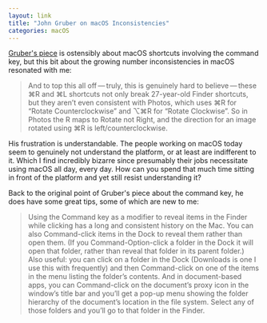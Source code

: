 ```yaml
---
layout: link
title: "John Gruber on macOS Inconsistencies"
categories: macOS
---
```


[Gruber's piece](https://daringfireball.net/linked/2019/09/05/fleishman-command-key-spotlight) is ostensibly about macOS shortcuts involving the command key, but this bit about the growing number inconsistencies in macOS resonated with me:

> And to top this all off — truly, this is genuinely hard to believe — these ⌘R and ⌘L shortcuts not only break 27-year-old Finder shortcuts, but they aren’t even consistent with Photos, which uses ⌘R for “Rotate Counterclockwise” and ⌥⌘R for “Rotate Clockwise”. So in Photos the R maps to Rotate not Right, and the direction for an image rotated using ⌘R is left/counterclockwise.

His frustration is understandable. The people working on macOS today seem to genuinely not understand the platform, or at least are indifferent to it. Which I find incredibly bizarre since presumably their jobs necessitate using macOS all day, every day. How can you spend that much time sitting in front of the platform and yet still resist understanding it?

Back to the original point of Gruber's piece about the command key, he does have some great tips, some of which are new to me:

> Using the Command key as a modifier to reveal items in the Finder while clicking has a long and consistent history on the Mac. You can also Command-click items in the Dock to reveal them rather than open them. (If you Command-Option-click a folder in the Dock it will open that folder, rather than reveal that folder in its parent folder.) Also useful: you can click on a folder in the Dock (Downloads is one I use this with frequently) and then Command-click on one of the items in the menu listing the folder’s contents. And in document-based apps, you can Command-click on the document’s proxy icon in the window’s title bar and you’ll get a pop-up menu showing the folder hierarchy of the document’s location in the file system. Select any of those folders and you’ll go to that folder in the Finder.

